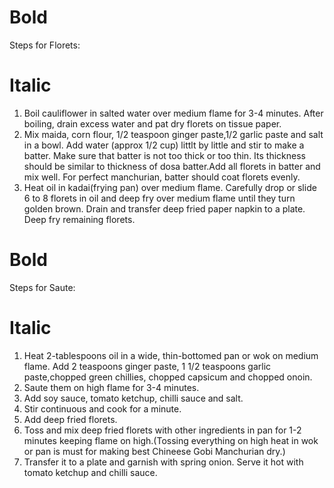 # Bold
Steps for Florets:

# Italic
1. Boil cauliflower in salted water over medium flame for 3-4 minutes. After boiling, drain excess water and pat dry florets on tissue paper.
2. Mix maida, corn flour, 1/2 teaspoon ginger paste,1/2 garlic paste and salt in a bowl. Add water (approx 1/2 cup) littlt by little and stir to make a batter. Make sure that batter is not too thick or too thin. Its thickness should be similar to thickness of dosa batter.Add all florets in batter and mix well. For perfect manchurian, batter should coat florets evenly.
3. Heat oil in kadai(frying pan) over medium flame. Carefully drop or slide 6 to 8 florets in oil and deep fry over medium flame until they turn golden brown. Drain and transfer deep fried paper napkin to a plate. Deep fry remaining florets.

# Bold
Steps for Saute:

# Italic
1. Heat 2-tablespoons oil in a wide, thin-bottomed pan or wok on medium flame. Add 2 teaspoons ginger paste, 1 1/2 teaspoons garlic paste,chopped green chillies, chopped capsicum and chopped onoin.
2. Saute them on high flame for 3-4 minutes.
3. Add soy sauce, tomato ketchup, chilli sauce and salt.
4. Stir continuous and cook for a minute.
5. Add deep fried florets.
6. Toss and mix deep fried florets with other ingredients in pan for 1-2 minutes keeping flame on high.(Tossing everything on high heat in wok or pan is must for making best Chineese Gobi Manchurian dry.)
7. Transfer it to a plate and garnish with spring onion. Serve it hot with tomato ketchup and chilli sauce.